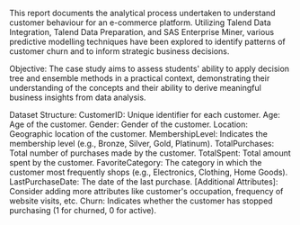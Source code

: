 This report documents the analytical process undertaken to understand customer behaviour for 
an e-commerce platform. Utilizing Talend Data Integration, Talend Data Preparation, and SAS 
Enterprise Miner, various predictive modelling techniques have been explored to identify 
patterns of customer churn and to inform strategic business decisions.

Objective: 
The case study aims to assess students' ability to apply decision tree and ensemble methods in a 
practical context, demonstrating their understanding of the concepts and their ability to derive 
meaningful business insights from data analysis.

Dataset Structure: 
CustomerID: Unique identifier for each customer. 
Age: Age of the customer. 
Gender: Gender of the customer. 
Location: Geographic location of the customer. 
MembershipLevel: Indicates the membership level (e.g., Bronze, Silver, Gold, Platinum). 
TotalPurchases: Total number of purchases made by the customer. 
TotalSpent: Total amount spent by the customer. 
FavoriteCategory: The category in which the customer most frequently shops (e.g., Electronics, 
Clothing, Home Goods). 
LastPurchaseDate: The date of the last purchase. 
[Additional Attributes]: Consider adding more attributes like customer's occupation, frequency 
of website visits, etc. 
Churn: Indicates whether the customer has stopped purchasing (1 for churned, 0 for active). 
